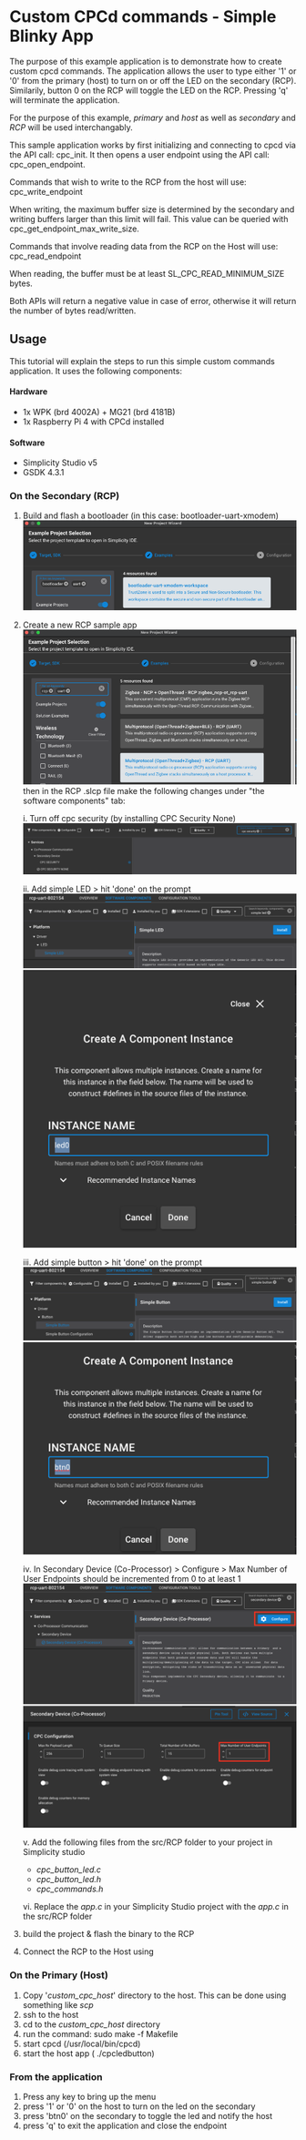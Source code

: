 # Custom CPCd commands - Simple Blinky App
The purpose of this example application is to demonstrate how to create custom cpcd commands. The application allows the user to type either '1' or '0' from the primary (host) to turn on or off the LED on the secondary (RCP). Similarily, button 0 on the RCP will toggle the LED on the RCP. Pressing 'q' will terminate the application.

For the purpose of this example, *primary* and *host* as well as *secondary* and *RCP* will be used interchangably.

This sample application works by first initializing and connecting to cpcd via the API call: cpc_init. It then opens a user endpoint using the API call: cpc_open_endpoint. 

Commands that wish to write to the RCP from the host will use: cpc_write_endpoint

When writing, the maximum buffer size is determined by the secondary and writing buffers larger than this limit will fail. This value can be queried with cpc_get_endpoint_max_write_size.

Commands that involve reading data from the RCP on the Host will use: cpc_read_endpoint

When reading, the buffer must be at least SL_CPC_READ_MINIMUM_SIZE bytes. 

Both APIs will return a negative value in case of error, otherwise it will return the number of bytes read/written.


## Usage
This tutorial will explain the steps to run this simple custom commands application. It uses the following components:
#### Hardware
* 1x WPK (brd 4002A) + MG21 (brd 4181B)
* 1x Raspberry Pi 4 with CPCd installed

#### Software 
* Simplicity Studio v5
* GSDK 4.3.1

### On the Secondary (RCP)
1. Build and flash a bootloader (in this case: bootloader-uart-xmodem)
   ![](images/bootloader.png)

2. Create a new RCP sample app 
   ![](images/rcp.png)
   then in the RCP .slcp file make the following changes under "the software components" tab:

    i. Turn off cpc security (by installing CPC Security None)
    ![](images/cpc_security.png)

    ii. Add simple LED > hit 'done' on the prompt
    ![](images/led.png)
    ![](images/led_prompt.png)

    iii. Add simple button > hit 'done' on the prompt
    ![](images/simple_btn.png)
    ![](images/btn_promt.png)

    iv. In Secondary Device (Co-Processor) > Configure > Max Number of User Endpoints should be incremented from 0 to at least 1
    ![](images/cpc_component.png)
    ![](images/max_endpoints.png)


    v. Add the following files from the src/RCP folder to your project in Simplicity studio
      * *cpc_button_led.c*
      * *cpc_button_led.h* 
      * *cpc_commands.h*
  
    vi. Replace the *app.c* in your Simplicity Studio project with the *app.c* in the src/RCP folder

3. build the project & flash the binary to the RCP
4. Connect the RCP to the Host using 

### On the Primary (Host)
1. Copy '*custom_cpc_host*' directory to the host. This can be done using something like *scp*
2. ssh to the host
3. cd to the *custom_cpc_host* directory
4. run the command: sudo make -f Makefile 
5. start cpcd (/usr/local/bin/cpcd)
6. start the host app ( ./cpcledbutton)

### From the application
1. Press any key to bring up the menu
2. press '1' or '0' on the host to turn on the led on the secondary
3. press 'btn0' on the secondary to toggle the led and notify the host
4. press 'q' to exit the application and close the endpoint